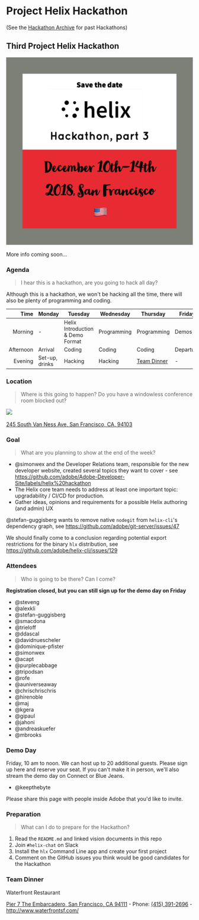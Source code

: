 # Project Helix Hackathon

(See the [Hackathon Archive](./hackathons/) for past Hackathons)

## Third Project Helix Hackathon

![](./Helix%20Save%20the%20Date%203.jpg)

More info coming soon...

### Agenda

> I hear this is a hackathon, are you going to hack all day?

Although this is a hackathon, we won't be hacking all the time, there will also be plenty of programming and coding.

| Time      | Monday         | Tuesday                           | Wednesday   | Thursday    | Friday    |
| --------: | -------------- | --------------------------------- | ----------- | ----------- | --------- |
|   Morning | -              | Helix Introduction & Demo Format  | Programming | Programming | Demos     |
| Afternoon | Arrival        | Coding                            | Coding      | Coding      | Departure |
|   Evening | Set-up, drinks | Hacking                           | Hacking     | [Team Dinner](#team-dinner) | -         |

### Location

> Where is this going to happen? Do you have a windowless conference room blocked out?

![](https://img.peerspace.com/image/upload/c_crop,g_custom/g_auto,c_fill,q_auto,f_auto,fl_progressive:steep,dpr_2,w_1024,h_606/c7r3xqh8dzudgtnfebsy)

[245 South Van Ness Ave,
San Francisco, CA, 94103](http://www.peerspace.com/invite/pid-By_zX7fsQ)

### Goal

> What are you planning to show at the end of the week?

* @simonwex and the Developer Relations team, responsible for the new developer website, created several topics they want to cover - see https://github.com/adobe/Adobe-Developer-Site/labels/helix%20hackathon
* The Helix core team needs to address at least one important topic: upgradability / CI/CD for production.
* Gather ideas, opinions and requirements for a possible Helix authoring (and admin) UX


@stefan-guggisberg wants to remove native `nodegit` from `helix-cli`'s dependency graph, see https://github.com/adobe/git-server/issues/47

We should finally come to a conclusion regarding potential export restrictions for the binary `hlx` distribution, see  https://github.com/adobe/helix-cli/issues/129

### Attendees

> Who is going to be there? Can I come?

**Registration closed, but you can still sign up for the demo day on Friday**

* @steveng
* @alexkli
* @stefan-guggisberg
* @smacdona
* @trieloff
* @ddascal
* @davidnuescheler
* @dominique-pfister
* @simonwex
* @acapt
* @purplecabbage
* @tripodsan
* @rofe
* @auniverseaway
* @chrischrischris
* @hirenoble
* @maj
* @kgera
* @gipaul
* @jahoni
* @andreaskuefer
* @mbrooks

### Demo Day

Friday, 10 am to noon. We can host up to 20 additional guests. Please sign up here and reserve your seat. If you can't make it in person, we'll also stream the demo day on Connect or Blue Jeans.

* @keepthebyte

Please share this page with people inside Adobe that you'd like to invite. 

### Preparation

> What can I do to prepare for the Hackathon?

1. Read the `README.md` and linked vision documents in this repo
2. Join `#helix-chat` on Slack
3. Install the `hlx` Command Line app and create your first project
4. Comment on the GitHub issues you think would be good candidates for the Hackathon

### Team Dinner

Waterfront Restaurant

[Pier 7 The Embarcadero, San Francisco, CA 94111](https://goo.gl/maps/npqo8BNmGU82) - Phone: [(415) 391-2696](tel:+1-415-391-2696) - http://www.waterfrontsf.com/
